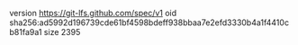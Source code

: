 version https://git-lfs.github.com/spec/v1
oid sha256:ad5992d196739cde61bf4598bdeff938bbaa7e2efd3330b4a1f4410cb81fa9a1
size 2395
